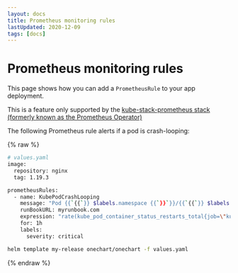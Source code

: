 ```yaml
---
layout: docs
title: Prometheus monitoring rules
lastUpdated: 2020-12-09
tags: [docs]
---
```


# Prometheus monitoring rules

This page shows how you can add a `PrometheusRule` to your app deployment.

This is a feature only supported by the [kube-stack-prometheus stack (formerly known as the Prometheus Operator)](https://github.com/prometheus-operator/kube-prometheus)
    
The following Prometheus rule alerts if a pod is crash-looping:

{% raw %}

```bash
# values.yaml
image:
  repository: nginx
  tag: 1.19.3

prometheusRules:
  - name: KubePodCrashLooping
    message: "Pod {{`{{`}} $labels.namespace {{`}}`}}/{{`{{`}} $labels.pod {{`}}`}} ({{`{{`}} $labels.container {{`}}`}}) is restarting {{`{{`}} printf \"%.2f\" $value {{`}}`}} times / 5 minutes."
    runBookURL: myrunbook.com
    expression: "rate(kube_pod_container_status_restarts_total{job=\"kube-state-metrics\", namespace=~\"{{ $targetNamespace }}\"}[15m]) * 60 * 5 > 0"
    for: 1h
    labels:
      severity: critical

helm template my-release onechart/onechart -f values.yaml
```
{% endraw %}